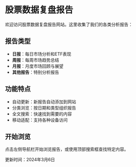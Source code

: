 # 股票数据复盘报告

欢迎访问股票数据复盘报告网站。这里收集了我们的各类分析报告：

## 报告类型

- **日报**：每日市场分析和ETF表现
- **周报**：每周市场趋势总结
- **月报**：月度市场回顾与展望
- **其他报告**：特别分析报告

## 功能特点

- 自动更新：新报告自动添加到网站
- 分类浏览：按日期和类型组织报告
- 全文搜索：快速找到需要的内容
- 移动适配：支持各种设备访问

## 开始浏览

点击左侧导航栏开始浏览报告，或使用顶部搜索框查找特定内容。

更新时间：2024年3月6日 